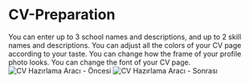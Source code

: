 # CV-Preparation
You can enter up to 3 school names and descriptions, and up to 2 skill names and descriptions. 
You can adjust all the colors of your CV page according to your taste.
You can change how the frame of your profile photo looks.
You can change the font of your CV page.
![CV Hazırlama Aracı - Öncesi](https://github.com/1turanhuseyin/CV-Preparation/assets/133884333/f05194b1-da6c-48ee-9ee6-bc4372fee098)
![CV Hazırlama Aracı - Sonrası](https://github.com/1turanhuseyin/CV-Preparation/assets/133884333/734ddc47-7078-49d2-9ef2-5908eed32d7a)

